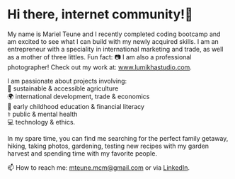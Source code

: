 <h1>Hi there, internet community!👋</h1>

<p>
My name is Mariel Teune and I recently completed coding bootcamp and am excited to see what I can build with my newly acquired skills. I am an entrepreneur with a speciality in international marketing and trade, as well as a mother of three littles. Fun fact: 📷 I am also a professional photographer! Check out my work at: <a href="http://lumikhastudio.com/">www.lumikhastudio.com</a>.
</p>

<p>
I am passionate about projects involving:
<br>
🌱 sustainable & accessible agriculture
<br>
🌍 international development, trade & economics
<br>
👦 early childhood education & financial literacy
<br>
⚕️ public & mental health
<br>
💻 technology & ethics.
</p>

<p>
In my spare time, you can find me searching for the perfect family getaway, hiking, taking photos, gardening, testing new recipes with my garden harvest and spending time with my favorite people.
</p>

<p>
📫 How to reach me: <a href="mailto:mteune.mcm@gmail.com">mteune.mcm@gmail.com</a> or via <a href="https://www.linkedin.com/in/marielteune/">LinkedIn</a>. 
</p>


<!---
mteune/mteune is a ✨ special ✨ repository because its `README.md` (this file) appears on your GitHub profile.
You can click the Preview link to take a look at your changes.
--->
